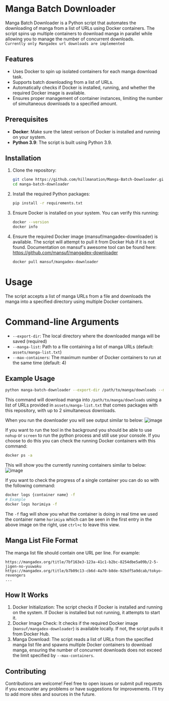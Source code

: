 # Manga Batch Downloader

Manga Batch Downloader is a Python script that automates the downloading of manga from a list of URLs using Docker containers. The script spins up multiple containers to download manga in parallel while allowing you to manage the number of concurrent downloads.  
`Currently only Mangadex url downloads are implemented`

## Features

- Uses Docker to spin up isolated containers for each manga download task.
- Supports batch downloading from a list of URLs.
- Automatically checks if Docker is installed, running, and whether the required Docker image is available.
- Ensures proper management of container instances, limiting the number of simultaneous downloads to a specified amount.

## Prerequisites

- **Docker**: Make sure the latest verison of Docker is installed and running on your system.
- **Python 3.9**: The script is built using Python 3.9.

## Installation

1. Clone the repository:

   ```bash
   git clone https://github.com/hillmanation/Manga-Batch-Downloader.git
   cd manga-batch-downloader
   ```

2. Install the required Python packages:
    ```bash
    pip install -r requirements.txt
    ```

3. Ensure Docker is installed on your system. You can verify this running:
    ```bash
    docker --version
    docker info
    ```

4. Ensure the required Docker image (mansuf/mangadex-downloader) is available. The script will attempt to pull it from Docker Hub if it is not found.
Documentation on mansuf's awesome tool can be found here: https://github.com/mansuf/mangadex-downloader
    ```bash
    docker pull mansuf/mangadex-downloader

# Usage

The script accepts a list of manga URLs from a file and downloads the manga into a specified directory using multiple Docker containers.

# Command-line Arguments
- `--export-dir`: The local directory where the downloaded manga will be saved (required)  
- `--manga-list`: Path to a file containing a list of manga URLs (default: `assets/manga-list.txt`)  
- `--max-containers`: The maximum number of Docker containers to run at the same time (default: 4)  

## Example Usage
   ```bash
   python manga-batch-downloader --export-dir /path/to/manga/downloads --manga-list assets/manga-list.txt --max-containers 2
   ```

This command will download manga into `/path/to/manga/downloads` using a list of URLs provided in `assets/manga-list.txt` that comes packages with this repository, with up to 2 simultaneous downloads.

When you run the downloader you will see output similar to below:
![image](https://github.com/user-attachments/assets/c214b109-1868-4db9-9332-0fcc08287ba6)

If you want to run the tool in the background you should be able to use `nohup` or `screen` to run the python process and still use your console. If you choose to do this you can check the running Docker containers with this command:  
```bash
docker ps -a
```
This will show you the currently running containers similar to below:  
![image](https://github.com/user-attachments/assets/b52b2bfc-ab66-4acd-b0ad-cb519e4019b6)

If you want to check the progress of a single container you can do so with the following command:
```bash
docker logs {container name} -f
# Example
docker logs horimiya -f
```
The `-f` flag will show you what the container is doing in real time we used the container name `horimiya` which can be seen in the first entry in the above image on the right, use `ctrl+c` to leave this view.

## Manga List File Format

The manga list file should contain one URL per line. For example:
```
https://mangadex.org/title/7bf163e3-123a-41c1-b2bc-8254dbe5a09b/2-5-jigen-no-yuuwaku
https://mangadex.org/title/b7b09c13-cb6d-4a70-b8de-92bdf5a9dcab/tokyo-revengers
...
```

## How It Works
1. Docker Initialization: The script checks if Docker is installed and running on the system. If Docker is installed but not running, it attempts to start it.
2. Docker Image Check: It checks if the required Docker image (`mansuf/mangadex-downloader`) is available locally. If not, the script pulls it from Docker Hub.
3. Manga Download: The script reads a list of URLs from the specified manga list file and spawns multiple Docker containers to download manga, ensuring the number of concurrent downloads does not exceed the limit specified by `--max-containers`.

## Contributing
Contributions are welcome! Feel free to open issues or submit pull requests if you encounter any problems or have suggestions for improvements. I'll try to add more sites and sources in the future.
